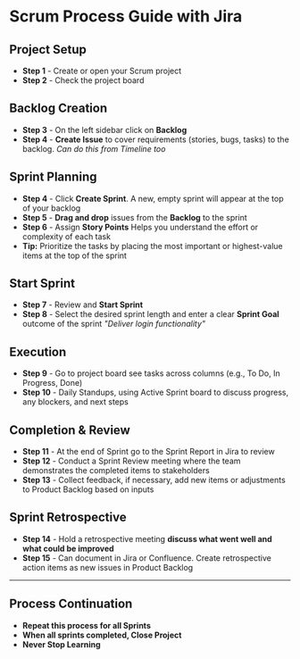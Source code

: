 # Scrum Process Guide with Jira

## Project Setup
- **Step 1** - Create or open your Scrum project
- **Step 2** - Check the project board

## Backlog Creation
- **Step 3** - On the left sidebar click on **Backlog**
- **Step 4** - **Create Issue** to cover requirements (stories, bugs, tasks) to the backlog. *Can do this from Timeline too*

## Sprint Planning
- **Step 4** - Click **Create Sprint**. A new, empty sprint will appear at the top of your backlog
- **Step 5** - **Drag and drop** issues from the **Backlog** to the sprint
- **Step 6** - Assign **Story Points** Helps you understand the effort or complexity of each task
- **Tip:** Prioritize the tasks by placing the most important or highest-value items at the top of the sprint

## Start Sprint
- **Step 7** - Review and **Start Sprint**
- **Step 8** - Select the desired sprint length and enter a clear **Sprint Goal** outcome of the sprint *"Deliver login functionality"*

## Execution
- **Step 9** - Go to project board see tasks across columns (e.g., To Do, In Progress, Done)
- **Step 10** - Daily Standups, using Active Sprint board to discuss progress, any blockers, and next steps

## Completion & Review
- **Step 11** - At the end of Sprint go to the Sprint Report in Jira to review
- **Step 12** - Conduct a Sprint Review meeting where the team demonstrates the completed items to stakeholders
- **Step 13** - Collect feedback, if necessary, add new items or adjustments to Product Backlog based on inputs

## Sprint Retrospective
- **Step 14** - Hold a retrospective meeting **discuss what went well and what could be improved**
- **Step 15** - Can document in Jira or Confluence. Create retrospective action items as new issues in Product Backlog

---

## Process Continuation
- **Repeat this process for all Sprints**
- **When all sprints completed, Close Project**
- **Never Stop Learning**